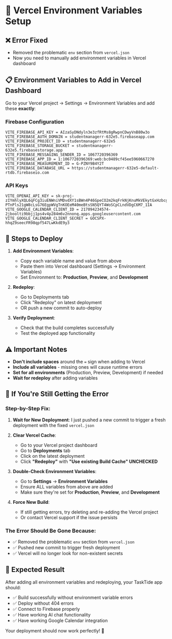 # 🔧 Vercel Environment Variables Setup

## ❌ Error Fixed
- Removed the problematic `env` section from `vercel.json`
- Now you need to manually add environment variables in Vercel dashboard

## 📋 Environment Variables to Add in Vercel Dashboard

Go to your Vercel project → Settings → Environment Variables and add these **exactly**:

### Firebase Configuration
```
VITE_FIREBASE_API_KEY = AIzaSyDNdyln3e3zfRtMs8gRwpnCDwyVnB80w3o
VITE_FIREBASE_AUTH_DOMAIN = studentmanagerr-632e5.firebaseapp.com
VITE_FIREBASE_PROJECT_ID = studentmanagerr-632e5
VITE_FIREBASE_STORAGE_BUCKET = studentmanagerr-632e5.firebasestorage.app
VITE_FIREBASE_MESSAGING_SENDER_ID = 1067720396369
VITE_FIREBASE_APP_ID = 1:1067720396369:web:bc0489cf45ee5960667270
VITE_FIREBASE_MEASUREMENT_ID = G-PZNY9B4Y2T
VITE_FIREBASE_DATABASE_URL = https://studentmanagerr-632e5-default-rtdb.firebaseio.com
```

### API Keys
```
VITE_OPENAI_API_KEY = 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
VITE_GOOGLE_CALENDAR_CLIENT_ID = 217094234574-2jboolti9bbjj1ps4v4p284m6v2nnonq.apps.googleusercontent.com
VITE_GOOGLE_CALENDAR_CLIENT_SECRET = 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
```

## 🚀 Steps to Deploy

1. **Add Environment Variables**:
   - Copy each variable name and value from above
   - Paste them into Vercel dashboard (Settings → Environment Variables)
   - Set Environment to: **Production**, **Preview**, and **Development**

2. **Redeploy**:
   - Go to Deployments tab
   - Click "Redeploy" on latest deployment
   - OR push a new commit to auto-deploy

3. **Verify Deployment**:
   - Check that the build completes successfully
   - Test the deployed app functionality

## ⚠️ Important Notes

- **Don't include spaces** around the `=` sign when adding to Vercel
- **Include all variables** - missing ones will cause runtime errors
- **Set for all environments** (Production, Preview, Development) if needed
- **Wait for redeploy** after adding variables

## 🔧 If You're Still Getting the Error

### **Step-by-Step Fix:**

1. **Wait for New Deployment**: I just pushed a new commit to trigger a fresh deployment with the fixed `vercel.json`

2. **Clear Vercel Cache**:
   - Go to your Vercel project dashboard
   - Go to **Deployments** tab
   - Click on the latest deployment
   - Click **"Redeploy"** with **"Use existing Build Cache" UNCHECKED**

3. **Double-Check Environment Variables**:
   - Go to **Settings** → **Environment Variables**
   - Ensure ALL variables from above are added
   - Make sure they're set for **Production**, **Preview**, and **Development**

4. **Force New Build**:
   - If still getting errors, try deleting and re-adding the Vercel project
   - Or contact Vercel support if the issue persists

### **The Error Should Be Gone Because:**
- ✅ Removed the problematic `env` section from `vercel.json`
- ✅ Pushed new commit to trigger fresh deployment  
- ✅ Vercel will no longer look for non-existent secrets

## 🎯 Expected Result
After adding all environment variables and redeploying, your TaskTide app should:
- ✅ Build successfully without environment variable errors
- ✅ Deploy without 404 errors
- ✅ Connect to Firebase properly
- ✅ Have working AI chat functionality
- ✅ Have working Google Calendar integration

Your deployment should now work perfectly! 🚀
